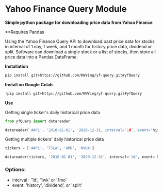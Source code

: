 # Yahoo Finance Query Module

**Simple python package for downloading price data from Yahoo Finance**

**Requires Pandas

Using the Yahoo Finance Query API to download past price data for stocks in interval of 1 day, 1 week, and 1 month for history price data, dividend or split. Software can download a single stock or a list of stocks, then store all price data into a Pandas DataFrame.

**Installation**
```bash
pip install git+https://github.com/KWYing/yf-query.git#yfQuery
```

**Install on Google Colab**
```bash
!pip install git+https://github.com/KWYing/yf-query.git#yfQuery
```

**Use**

Getting single ticker's daily historical price data
```python
from yfQuery import datareader
```
```python
datareader('AAPL', '2010-01-01', '2020-12-31, interval='1d', event='history')
```

Getting multiple tickers' daily historical price data
```python
tickers = ['AAPL', 'TSLA', 'AMD', 'NVDA']
```
```python
datareader(tickers, '2010-01-01', '2020-12-31', interval='1d', event='history')
```

### Options:
- interval : '1d', '1wk' or '1mo'
- event: 'history', 'dividend', or 'split'
